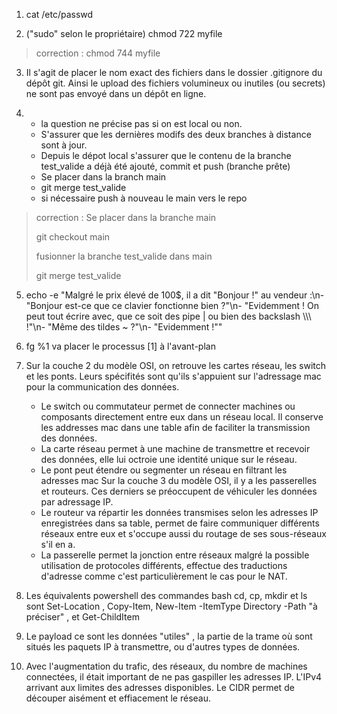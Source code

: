 
1. cat /etc/passwd
   
2. ("sudo" selon le propriétaire) chmod 722 myfile
> correction : chmod 744 myfile
   
3. Il s'agit de placer le nom exact des fichiers dans le dossier .gitignore du dépôt git. Ainsi le upload des fichiers volumineux ou inutiles (ou secrets) ne sont pas envoyé dans un dépôt en ligne.

4.
   * la question ne précise pas si on est local ou non.
   * S'assurer que les dernières modifs des deux branches à distance sont à jour.
   * Depuis le dépot local s'assurer que le contenu de la branche test_valide a déjà été ajouté, commit et push (branche prête)
   * Se placer dans la branch main
   * git merge test_valide
   * si nécessaire push à nouveau le main vers le repo
> correction : Se placer dans la branche main
> 
> git checkout main
> 
> fusionner la branche test_valide dans main
> 
> git merge test_valide


5. echo -e "Malgré le prix élevé de 100\$, il a dit \"Bonjour !\" au vendeur :\n- \"Bonjour est-ce que ce clavier fonctionne bien ?\"\n- \"Evidemment ! On peut tout écrire avec, que ce soit des pipe | ou bien des backslash \\\\\ !\"\n- \"Même des tildes ~ ?\"\n- \"Evidemment !\""


6. fg %1 va placer le processus [1] à l'avant-plan

7. Sur la couche 2 du modèle OSI, on retrouve les cartes réseau, les switch et les ponts. Leurs spécifités sont qu'ils s'appuient sur l'adressage mac pour la communication des données.
      * Le switch ou commutateur permet de connecter machines ou composants directement entre eux dans un réseau local. Il conserve les addresses mac dans une table afin de faciliter la transmission des données.
      * La carte réseau permet à une machine de transmettre et recevoir des données, elle lui octroie une identité unique sur le réseau.
      * Le pont peut étendre ou segmenter un réseau en filtrant les adresses mac
   Sur la couche 3 du modèle OSI, il y a les passerelles et routeurs. Ces derniers se préoccupent de véhiculer les données par adressage IP.
      * Le routeur va répartir les données transmises selon les adresses IP enregistrées dans sa table, permet de faire communiquer différents réseaux entre eux et s'occupe aussi du routage de ses sous-réseaux             s'il en a.
      * La passerelle permet la jonction entre réseaux malgré la possible utilisation de protocoles différents, effectue des traductions d'adresse comme c'est particulièrement le cas pour le NAT.
  
8. Les équivalents powershell des commandes bash cd, cp, mkdir et ls sont Set-Location , Copy-Item, New-Item -ItemType Directory -Path "à préciser" , et Get-ChildItem
9. Le payload ce sont les données "utiles" , la partie de la trame où sont situés les paquets IP à transmettre, ou d'autres types de données.
10. Avec l'augmentation du trafic, des réseaux, du nombre de machines connectées, il était important de ne pas gaspiller les adresses IP. L'IPv4 arrivant aux limites des adresses disponibles. Le CIDR permet de         découper aisément et effiacement le réseau.

